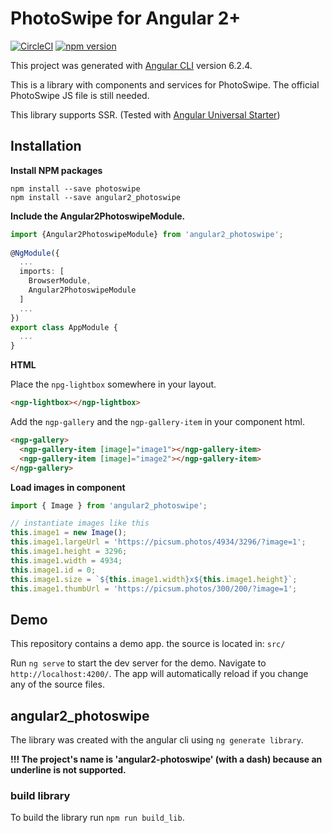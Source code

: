 # PhotoSwipe for Angular 2+

[![CircleCI](https://circleci.com/gh/wollio/angular2_photoswipe/tree/master.svg?style=shield)](https://circleci.com/gh/wollio/angular2_photoswipe/tree/master)
[![npm version](https://badge.fury.io/js/angular2_photoswipe.svg)](https://badge.fury.io/js/angular2_photoswipe)

This project was generated with [Angular CLI](https://github.com/angular/angular-cli) 
version 6.2.4.

This is a library with components and services for PhotoSwipe. 
The official PhotoSwipe JS file is still needed.

This library supports SSR. (Tested with [Angular Universal Starter](https://github.com/angular/universal-starter))

## Installation

**Install NPM packages**
```
npm install --save photoswipe
npm install --save angular2_photoswipe
```

**Include the Angular2PhotoswipeModule.**
```typescript
import {Angular2PhotoswipeModule} from 'angular2_photoswipe';
 
@NgModule({
  ...
  imports: [
    BrowserModule,
    Angular2PhotoswipeModule
  ]
  ...
})
export class AppModule {
  ...
}
```

**HTML**

Place the `npg-lightbox` somewhere in your layout.

```html
<ngp-lightbox></ngp-lightbox>
```

Add the `ngp-gallery` and the `ngp-gallery-item` in your component html. 

```html
<ngp-gallery>
  <ngp-gallery-item [image]="image1"></ngp-gallery-item>
  <ngp-gallery-item [image]="image2"></ngp-gallery-item>
</ngp-gallery>
```

**Load images in component**

```typescript
import { Image } from 'angular2_photoswipe';

// instantiate images like this
this.image1 = new Image();
this.image1.largeUrl = 'https://picsum.photos/4934/3296/?image=1';
this.image1.height = 3296;
this.image1.width = 4934;
this.image1.id = 0;
this.image1.size = `${this.image1.width}x${this.image1.height}`;
this.image1.thumbUrl = 'https://picsum.photos/300/200/?image=1'; 
```

## Demo

This repository contains a demo app. the source is located in: `src/`

Run `ng serve` to start the dev server for the demo. 
Navigate to `http://localhost:4200/`. 
The app will automatically reload if you change any of the source files.

## angular2_photoswipe

The library was created with the angular cli using `ng generate library`.

**!!! The project's name is 'angular2-photoswipe' (with a dash) because an underline
is not supported.**

### build library

To build the library run `npm run build_lib`.